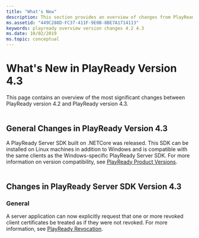 ```yaml
---
title: "What's New"
description: This section provides an overview of changes from PlayReady version 4.2 to PlayReady version 4.3.
ms.assetid: "449C288D-FC37-411F-9E0B-8BE7A1714113"
keywords: playready overview version changes 4.2 4.3
ms.date: 10/02/2019
ms.topic: conceptual
---
```


# What's New in PlayReady Version 4.3

This page contains an overview of the most significant changes between PlayReady version 4.2 and PlayReady version 4.3.
<br/><br/>

## General Changes in PlayReady Version 4.3

A PlayReady Server SDK built on .NETCore was released.  This SDK can be installed on Linux machines in addition to Windows and is compatible with the same clients as the Windows-specific PlayReady Server SDK.  For more information on version compatibility, see [PlayReady Product Versions](../product-versions.md).
<br/><br/>

## Changes in PlayReady Server SDK Version 4.3

### General

A server application can now explicitly request that one or more revoked client certificates be treated as if they were not revoked.  For more information, see [PlayReady Revocation](../revocation.md).
<br/><br/>

